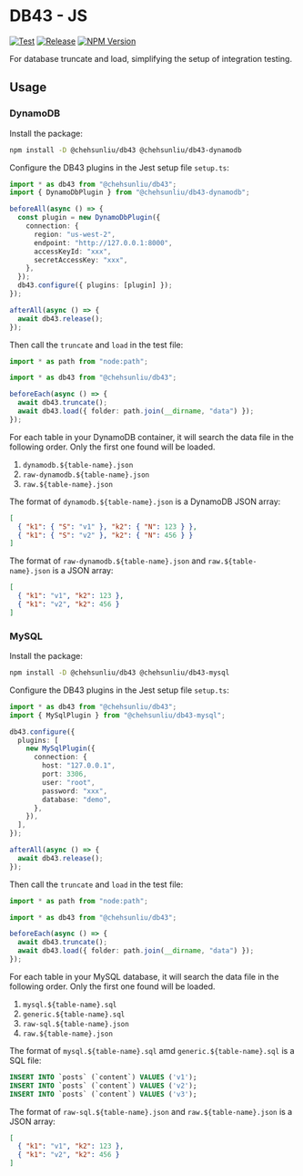 # DB43 - JS

[![Test](https://img.shields.io/github/actions/workflow/status/chehsunliu/db43-js/test.yml?style=flat-square&logo=github&label=Test)](https://github.com/chehsunliu/db43-js/actions/workflows/test.yml)
[![Release](https://img.shields.io/github/actions/workflow/status/chehsunliu/db43-js/test.yml?style=flat-square&logo=github&label=Release)](https://github.com/chehsunliu/db43-js/actions/workflows/release.yml)
[![NPM Version](https://img.shields.io/npm/v/%40chehsunliu%2Fdb43?style=flat-square&logo=npm)](https://www.npmjs.com/package/@chehsunliu/db43)

For database truncate and load, simplifying the setup of integration testing.

## Usage

### DynamoDB

Install the package:

```sh
npm install -D @chehsunliu/db43 @chehsunliu/db43-dynamodb
```

Configure the DB43 plugins in the Jest setup file `setup.ts`:

```ts
import * as db43 from "@chehsunliu/db43";
import { DynamoDbPlugin } from "@chehsunliu/db43-dynamodb";

beforeAll(async () => {
  const plugin = new DynamoDbPlugin({
    connection: {
      region: "us-west-2",
      endpoint: "http://127.0.0.1:8000",
      accessKeyId: "xxx",
      secretAccessKey: "xxx",
    },
  });
  db43.configure({ plugins: [plugin] });
});

afterAll(async () => {
  await db43.release();
});
```

Then call the `truncate` and `load` in the test file:

```ts
import * as path from "node:path";

import * as db43 from "@chehsunliu/db43";

beforeEach(async () => {
  await db43.truncate();
  await db43.load({ folder: path.join(__dirname, "data") });
});
```

For each table in your DynamoDB container, it will search the data file in the following order. Only the first one found will be loaded.

1. `dynamodb.${table-name}.json`
2. `raw-dynamodb.${table-name}.json`
3. `raw.${table-name}.json`

The format of `dynamodb.${table-name}.json` is a DynamoDB JSON array:

```json
[
  { "k1": { "S": "v1" }, "k2": { "N": 123 } },
  { "k1": { "S": "v2" }, "k2": { "N": 456 } }
]
```

The format of `raw-dynamodb.${table-name}.json` and `raw.${table-name}.json` is a JSON array:

```json
[
  { "k1": "v1", "k2": 123 },
  { "k1": "v2", "k2": 456 }
]
```

### MySQL

Install the package:

```sh
npm install -D @chehsunliu/db43 @chehsunliu/db43-mysql
```

Configure the DB43 plugins in the Jest setup file `setup.ts`:

```ts
import * as db43 from "@chehsunliu/db43";
import { MySqlPlugin } from "@chehsunliu/db43-mysql";

db43.configure({
  plugins: [
    new MySqlPlugin({
      connection: {
        host: "127.0.0.1",
        port: 3306,
        user: "root",
        password: "xxx",
        database: "demo",
      },
    }),
  ],
});

afterAll(async () => {
  await db43.release();
});
```

Then call the `truncate` and `load` in the test file:

```ts
import * as path from "node:path";

import * as db43 from "@chehsunliu/db43";

beforeEach(async () => {
  await db43.truncate();
  await db43.load({ folder: path.join(__dirname, "data") });
});
```

For each table in your MySQL database, it will search the data file in the following order. Only the first one found will be loaded.

1. `mysql.${table-name}.sql`
2. `generic.${table-name}.sql`
3. `raw-sql.${table-name}.json`
4. `raw.${table-name}.json`

The format of `mysql.${table-name}.sql` amd `generic.${table-name}.sql` is a SQL file:

```sql
INSERT INTO `posts` (`content`) VALUES ('v1');
INSERT INTO `posts` (`content`) VALUES ('v2');
INSERT INTO `posts` (`content`) VALUES ('v3');
```

The format of `raw-sql.${table-name}.json` and `raw.${table-name}.json` is a JSON array:

```json
[
  { "k1": "v1", "k2": 123 },
  { "k1": "v2", "k2": 456 }
]
```
